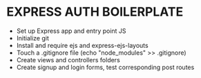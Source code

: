 # EXPRESS AUTH BOILERPLATE
* Set up Express app and entry point JS
* Initialize git
* Install and require ejs and express-ejs-layouts
* Touch a .gitignore file (echo "node_modules" >> .gitignore)
* Create views and controllers folders
* Create signup and login forms, test corresponding post routes